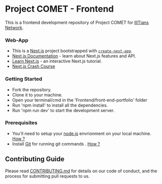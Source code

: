 # Project COMET - Frontend

This is a frontend development repository of Project COMET for [IIITians Network](https://iiitiansnetwork.com/).

### Web-App

- This is a [Next.js](https://nextjs.org/) project bootstrapped with [`create-next-app`](https://github.com/vercel/next.js/tree/canary/packages/create-next-app).
- [Next.js Documentation](https://nextjs.org/docs) - learn about Next.js features and API.
- [Learn Next.js](https://nextjs.org/learn) - an interactive Next.js tutorial.
- [Next.js Crash Course](https://www.youtube.com/watch?v=tt3PUvhOVzo&t=3s&ab_channel=codedamn)

### Getting Started

- Fork the repository.
- Clone it to your machine.
- Open your terminal/cmd in the 'Frontend/front-end-portfolio' folder
- Run 'npm install' to install all the dependencies.
- Run 'npm run dev' to start the development server.

### Prerequisites

- You'll need to setup your [node.js](https://nodejs.org/en/) envrionment on your local machine. [How ?](https://wsvincent.com/install-node-js-npm-windows/)
- Install [Git](https://git-scm.com/downloads) for running git commands . [How ?](https://git-scm.com/book/en/v2/Getting-Started-Installing-Git)

## Contributing Guide

Please read [CONTRIBUTING.md](https://github.com/Project-COMET-IIITiansNetwork/Frontend/blob/front-end-portfolio/CONTRIBUTING.md) for details on our code of conduct, and the process for submitting pull requests to us.
